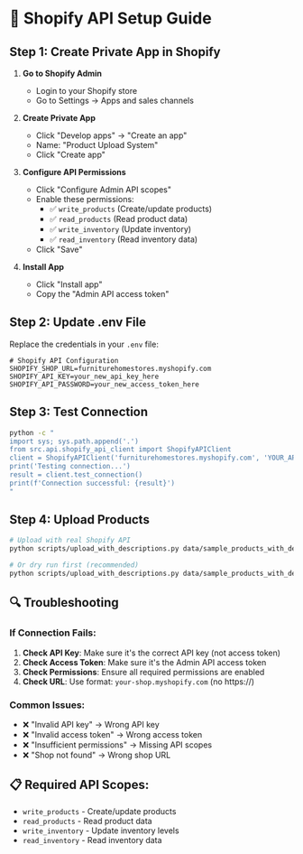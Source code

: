 # 🔑 Shopify API Setup Guide

## Step 1: Create Private App in Shopify

1. **Go to Shopify Admin**
   - Login to your Shopify store
   - Go to Settings → Apps and sales channels

2. **Create Private App**
   - Click "Develop apps" → "Create an app"
   - Name: "Product Upload System"
   - Click "Create app"

3. **Configure API Permissions**
   - Click "Configure Admin API scopes"
   - Enable these permissions:
     - ✅ `write_products` (Create/update products)
     - ✅ `read_products` (Read product data)
     - ✅ `write_inventory` (Update inventory)
     - ✅ `read_inventory` (Read inventory data)
   - Click "Save"

4. **Install App**
   - Click "Install app"
   - Copy the "Admin API access token"

## Step 2: Update .env File

Replace the credentials in your `.env` file:

```env
# Shopify API Configuration
SHOPIFY_SHOP_URL=furniturehomestores.myshopify.com
SHOPIFY_API_KEY=your_new_api_key_here
SHOPIFY_API_PASSWORD=your_new_access_token_here
```

## Step 3: Test Connection

```bash
python -c "
import sys; sys.path.append('.')
from src.api.shopify_api_client import ShopifyAPIClient
client = ShopifyAPIClient('furniturehomestores.myshopify.com', 'YOUR_API_KEY', 'YOUR_ACCESS_TOKEN')
print('Testing connection...')
result = client.test_connection()
print(f'Connection successful: {result}')
"
```

## Step 4: Upload Products

```bash
# Upload with real Shopify API
python scripts/upload_with_descriptions.py data/sample_products_with_descriptions.xlsx

# Or dry run first (recommended)
python scripts/upload_with_descriptions.py data/sample_products_with_descriptions.xlsx --dry-run
```

## 🔍 Troubleshooting

### If Connection Fails:
1. **Check API Key**: Make sure it's the correct API key (not access token)
2. **Check Access Token**: Make sure it's the Admin API access token
3. **Check Permissions**: Ensure all required permissions are enabled
4. **Check URL**: Use format: `your-shop.myshopify.com` (no https://)

### Common Issues:
- ❌ "Invalid API key" → Wrong API key
- ❌ "Invalid access token" → Wrong access token  
- ❌ "Insufficient permissions" → Missing API scopes
- ❌ "Shop not found" → Wrong shop URL

## 📋 Required API Scopes:
- `write_products` - Create/update products
- `read_products` - Read product data
- `write_inventory` - Update inventory levels
- `read_inventory` - Read inventory data
